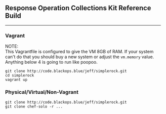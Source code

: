 ## Response Operation Collections Kit Reference Build
----

### Vagrant
NOTE:   
This Vagrantfile is configured to give the VM 8GB of RAM.  If your system can't do that you should buy a new system or adjust the `vm.memory` value.  Anything below 4 is going to run like poopoo.
``` 
git clone http://code.blackops.blue/jeff/simplerock.git
cd simplerock
vagrant up
```

### Physical/Virtual/Non-Vagrant
```
git clone http://code.blackops.blue/jeff/simplerock.git
git clone chef-solo -r ...
```
